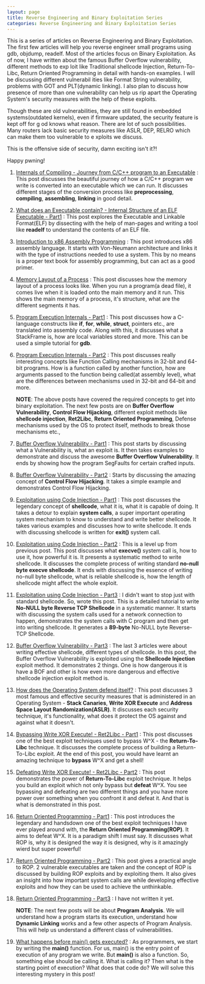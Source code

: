 ```yaml
---
layout: page
title: Reverse Engineering and Binary Exploitation Series
categories: Reverse Engineering and Binary Exploitation Series
---
```


This is a series of articles on Reverse Engineering and Binary Exploitation. The first few articles will help you reverse engineer small programs using gdb, objdump, readelf. Most of the articles focus on Binary Exploitation. As of now, I have written about the famous Buffer Overflow vulnerability, different methods to exp
loit like Traditional shellcode Injection, Return-To-Libc, Return Oriented Programming in detail with hands-on examples. I will be discussing different vulnerabil
ities like Format String vulnerability, problems with GOT and PLT(dynamic linking). I also plan to discuss how presence of more than one vulnerability can help us
 rip apart the Operating System's security measures with the help of these exploits.

Though these are old vulnerabilities, they are still found in embedded systems(outdated kernels), even if firmware updated, the security feature is kept off for g
od knows what reason. There are lot of such possibilities. Many routers lack basic security measures like ASLR, DEP, RELRO which can make them too vulnerable to e
xploits we discuss.

This is the offensive side of security, damn exciting isn't it?!

Happy pwning!

1. [Internals of Compiling - Journey from C/C++ program to an Executable](/reverse/engineering/and/binary/exploitation/series/2018/06/21/internals-of-compiling-Journey-from-C-program-to-an-executable.html) : This post discusses the beautiful journey of how a C/C++ program we write is converted into an executable which we can run. It discusses different stages of the conversion process like **preprocessing**, **compiling**, **assembling**, **linking** in good detail. 

2. [What does an Executable contain? - Internal Structure of an ELF Executable - Part1](/reverse/engineering/and/binary/exploitation/series/2018/07/02/what-does-an-executable-contain-internal-structure-of-an-ELF-executable-part1.html) : This post explores the Executable and Linkable Format(ELF) by dissecting with the help of man-pages and writing a tool like **readelf** to understand the contents of an ELF file. 

3. [Introduction to x86 Assembly Programming](/reverse/engineering/and/binary/exploitation/series/2018/08/12/introduction-to-x86-assembly-programming.html) : This post introduces x86 assembly language. It starts with Von-Neumann architecture and links it with the type of instructions needed to use a system. This by no means is a proper text book for assembly programming, but can act as a good primer. 

4. [Memory Layout of a Process](/reverse/engineering/and/binary/exploitation/series/2018/08/18/memory-layout-of-a-process.html) : This post discusses how the memory layout of a process looks like. When you run a program(a dead file), it comes live when it is loaded onto the main memory and it run. This shows the main memory of a process, it's structure, what are the different segments it has. 

5. [Program Execution Internals - Part1](/reverse/engineering/and/binary/exploitation/series/2018/09/10/program-execution-internals-part-1.html) : This post discusses how a C-language constructs like **if**, **for**, **while**, **struct**, pointers etc., are translated into assembly code. Along with this, it discusses what a StackFrame is, how are local variables stored and more. This can be used a simple tutorial for **gdb**. 

6. [Program Execution Internals - Part2](/reverse/engineering/and/binary/exploitation/series/2018/09/22/program-execution-internals-part-2.html) : This post discusses really interesting concepts like Function Calling mechanisms in 32-bit and 64-bit programs. How is a function called by another function, how are arguments passed to the function being called(at assembly level), what are the differences between mechanisms used in 32-bit and 64-bit and more. 

    **NOTE**: The above posts have covered the required concepts to get into binary exploitation. The next few posts are on **Buffer Overflow Vulnerability**, **Control Flow Hijacking**, different exploit methods like **shellcode injection**, **Ret2Libc**, **Return Oriented Programming**, Defense mechanisms used by the OS to protect itself, methods to break those mechanisms etc., 

7. [Buffer Overflow Vulnerability - Part1](/reverse/engineering/and/binary/exploitation/series/2018/10/02/buffer-overflow-vulnerability-01.html) : This post starts by discussing what a Vulnerability is, what an exploit is. It then takes examples to demonstrate and discuss the awesome **Buffer Overflow Vulnerability**. It ends by showing how the program SegFaults for certain crafted inputs. 

8. [Buffer Overflow Vulnerability - Part2](/reverse/engineering/and/binary/exploitation/series/2018/10/08/buffer-overflow-vulnerability-02.html) : Starts by discussing the amazing concept of **Control Flow Hijacking**. It takes a simple example and demonstrates Control Flow Hijacking. 

9. [Exploitation using Code Injection - Part1](/reverse/engineering/and/binary/exploitation/series/2018/10/20/exploitation-using-code-injection-part01.html) : This post discusses the legendary concept of **shellcode**, what it is, what it is capable of doing. It takes a detour to explain **system calls**, a super important operating system mechanism to know to understand and write better shellcode. It takes various examples and discusses how to write shellcode. It ends with discussing shellcode is written for **exit()** system call. 

10. [Exploitation using Code Injection - Part2](/reverse/engineering/and/binary/exploitation/series/2018/12/02/exploitation-using-code-injection-part02.html) : This is a level up from previous post. This post discusses what **execve()** system call is, how to use it, how powerful it is. It presents a systematic method to write shellcode. It discusses the complete process of writing standard **no-null byte execve shellcode**. It ends with discussing the essence of writing no-null byte shellcode, what is reliable shellcode is, how the length of shellcode might affect the whole exploit. 

11. [Exploitation using Code Injection - Part3](/reverse/engineering/and/binary/exploitation/series/2018/12/07/exploitation-using-code-injection-part03.html) : I didn't want to stop just with standard shellcode. So, wrote this post. This is a detailed tutorial to write **No-NULL byte Reverse TCP Shellcode** in a systematic manner. It starts with discussing the system calls used for a network connection to happen, demonstrates the system calls with C program and then get into writing shellcode. It generates a **89-byte** No-NULL byte Reverse-TCP Shellcode.

12. [Buffer Overflow Vulnerability - Part3](/reverse/engineering/and/binary/exploitation/series/2018/12/08/buffer-overflow-vulnerability-03.html) : The last 3 articles were about writing effective shellcode, different types of shellcode. In this post, the Buffer Overflow Vulnerability is exploited using the **Shellcode Injection** exploit method. It demonstrates 2 things. One is how dangerous it is have a BOF and other is how even more dangerous and effective shellcode injection exploit method is. 

13. [How does the Operating System defend itself?](/reverse/engineering/and/binary/exploitation/series/2018/12/28/security-measures-by-os.html) : This post discusses 3 most famous and effective security measures that is administered in an Operating System - **Stack Canaries**, **Write XOR Execute** and **Address Space Layout Randomization(ASLR)**. It discusses each security technique, it's functionality, what does it protect the OS against and against what it doesn't. 

14. [Bypassing Write XOR Execute! - Ret2Libc - Part1](/reverse/engineering/and/binary/exploitation/series/2019/03/04/return-to-libc-part1.html) : This post discusses one of the best exploit techniques used to bypass W^X - the **Return-To-Libc** technique. It discusses the complete process of building a Return-To-Libc exploit. At the end of this post, you would have learnt an amazing technique to **bypass** W^X and get a shell!

15. [Defeating Write XOR Execute! - Ret2Libc - Part2](/reverse/engineering/and/binary/exploitation/series/2019/03/06/return-to-libc-part2.html) : This post demonstrates the power of **Return-To-Libc** exploit technique. It helps you build an exploit which not only bypass but **defeat** W^X. You see bypassing and defeating are two different things and you have more power over something when you confront it and defeat it. And that is what is demonstrated in this post. 

16. [Return Oriented Programming - Part1](/reverse/engineering/and/binary/exploitation/series/2019/01/16/return-oriented-programming-part1.html) : This post introduces the legendary and handsdown one of the best exploit techniques I have ever played around with, the **Return Oriented Programming(ROP)**. It aims to defeat W^X. It is a paradigm shift I must say. It discusses what ROP is, why it is designed the way it is designed, why is it amazingly wierd but super powerful!

17. [Return Oriented Programming - Part2](/reverse/engineering/and/binary/exploitation/series/2019/03/30/return-oriented-programming-part2.html) : This post gives a practical angle to ROP. 2 vulnerable executables are taken and the concept of ROP is discussed by building ROP exploits and by exploiting them. It also gives an insight into how important system calls are while developing effective exploits and how they can be used to achieve the unthinkable.

18. [Return Oriented Programming - Part3](/404.html) : I have not written it yet.


    **NOTE**: The next few posts will be about **Program Analysis**. We will understand how a program starts its execution, understand how **Dynamic Linking** works and a few other aspects of Program Analysis. This will help us understand a different class of vulnerabilities.

19. [What happens before main() gets executed?](/reverse/engineering/and/binary/exploitation/series/2019/05/11/what-happens-before-main-gets-executed.html) : As programmers, we start by writing the **main()** function. For us, main() is the entry point of execution of any program we write. But **main()** is also a function. So, something else should be calling it. What is calling it? Then what is the starting point of execution? What does that code do? We will solve this interesting mystery in this post! 

